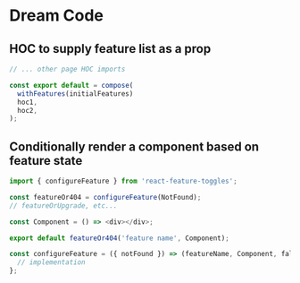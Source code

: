 # Dream Code

## HOC to supply feature list as a prop
```js
// ... other page HOC imports

const export default = compose(
  withFeatures(initialFeatures)
  hoc1,
  hoc2,
);
```


## Conditionally render a component based on feature state
```js
import { configureFeature } from 'react-feature-toggles';

const featureOr404 = configureFeature(NotFound);
// featureOrUpgrade, etc...

const Component = () => <div></div>;

export default featureOr404('feature name', Component);
```

```js
const configureFeature = ({ notFound }) => (featureName, Component, fallbackComponent = NotFound) => {
  // implementation
};
```
